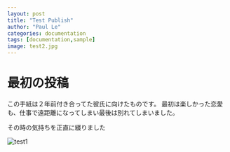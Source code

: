 ```yaml
---
layout: post
title: "Test Publish"
author: "Paul Le"
categories: documentation
tags: [documentation,sample]
image: test2.jpg
---
```


# 最初の投稿

この手紙は２年前付き合ってた彼氏に向けたものです。
最初は楽しかった恋愛も、仕事で遠距離になってしまい最後は別れてしまいました。

その時の気持ちを正直に綴りました

![test1](https://user-images.githubusercontent.com/29940264/97312235-9a771580-18a8-11eb-8266-4969c19174bd.jpg)


